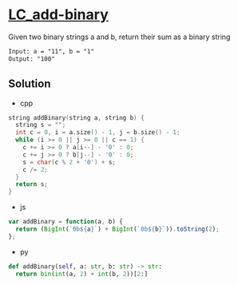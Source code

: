 # [LC_add-binary](https://leetcode.com/problems/add-binary)

Given two binary strings a and b, return their sum as a binary string

```txt
Input: a = "11", b = "1"
Output: "100"
```

## Solution

* cpp

```cpp
string addBinary(string a, string b) {
  string s = "";
  int c = 0, i = a.size() - 1, j = b.size() - 1;
  while (i >= 0 || j >= 0 || c == 1) {
    c += i >= 0 ? a[i--] - '0' : 0;
    c += j >= 0 ? b[j--] - '0' : 0;
    s = char(c % 2 + '0') + s;
    c /= 2;
  }
  return s;
}
```

* js

```js
var addBinary = function(a, b) {
  return (BigInt(`0b${a}`) + BigInt(`0b${b}`)).toString(2);
};
```

* py

```py
def addBinary(self, a: str, b: str) -> str:
  return bin(int(a, 2) + int(b, 2))[2:]
```
